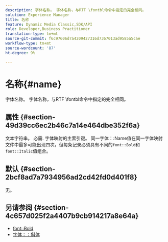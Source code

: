 ```yaml
---
description: 字体名称。 字体名称，与RTF \fontbl命令中指定的完全相同。
solution: Experience Manager
title: 名称
feature: Dynamic Media Classic,SDK/API
role: Developer,Business Practitioner
translation-type: tm+mt
source-git-commit: f6c97606d7a4209427316d7367013ad9585a5cae
workflow-type: tm+mt
source-wordcount: '87'
ht-degree: 9%

---
```



# 名称{#name}

字体名称。 字体名称，与RTF \fontbl命令中指定的完全相同。

## 属性 {#section-49d39cc6ec2b46c7a14e464dbe352f6a}

文本字符串。 必需. 字体映射的主索引键。 同一字体：:Name值在同一字体映射文件中最多可能出现四次，但每条记录必须具有不同的`font::Bold`和`font::Italic`值组合。

## 默认 {#section-2bcf8ad7a7934956ad2cd42fd0d401f8}

无。

## 另请参阅 {#section-4c657d025f2a4407b9cb914217a8e64a}

* [font::Bold](r-bold-font.md#reference_F7B017EF67574A29ABFC3954AB64159C)
* [字体：：斜体](r-italic-font.md#reference_DC04A532B34A41AF81B0B9644ACFAAD6)
